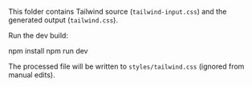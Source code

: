 This folder contains Tailwind source (`tailwind-input.css`) and the generated output (`tailwind.css`).

Run the dev build:

npm install
npm run dev

The processed file will be written to `styles/tailwind.css` (ignored from manual edits).
